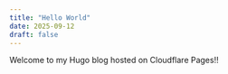 ```yaml
---
title: "Hello World"
date: 2025-09-12
draft: false
---
```


Welcome to my Hugo blog hosted on Cloudflare Pages!!
